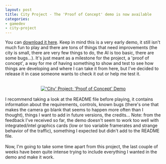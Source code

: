 ```yaml
---
layout: post
title: City Project - The 'Proof of Concept' demo is now available
categories:
- gamedev
- city-project
---
```


You can <a href="http://www.indiedb.com/games/city-project/downloads/city-project-proof-of-concept-demo">download it here</a>. Keep in mind this is a very early demo, it still isn't much fun to play and there are tons of things that need improvements (the city is small, there are very few things to do, the AI is too basic, there are some bugs...). It's just meant as a milestone for the project, a 'proof of concept', a way for me of having something to show and test to see how things are developing and where I can take it from here, but I've decided to release it in case someone wants to check it out or help me test it.<br /><br /><div style="text-align: center;"><a href="http://www.indiedb.com/games/city-project/downloads/city-project-proof-of-concept-demo" target="_blank" title="Download 'City' Project: 'Proof of Concept' Demo - Indie DB"><img alt="'City' Project: 'Proof of Concept' Demo" src="http://button.indiedb.com/download/medium/42283.png" /></a></div><br />I recommend taking a look at the README file before playing, it contains information about the requirements, controls, known bugs (there's one that makes the camera go blank that seems to happen more often than I thought), things I want to add in future versions, the credits... Note: from the feedback I've received so far, the demo doesn't seem to work too well with integrated/intel graphics cards (low or too variable framerates and strange behavior of the traffic), something I expected but didn't add to the README file. <br /><br />Now, I'm going to take some time apart from this project, the last couple of weeks have been quite intense trying to include everything I wanted in the demo and make it work.